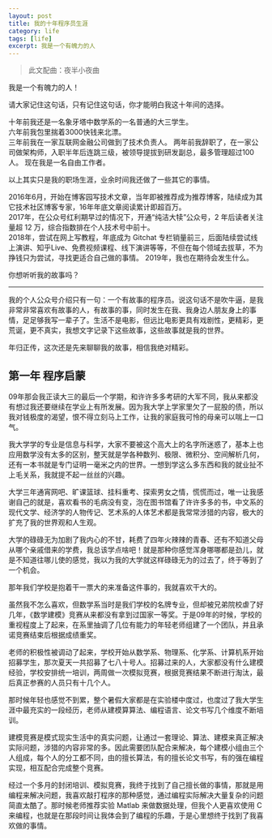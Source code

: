 ```yaml
---
layout: post
title: 我的十年程序员生涯
category: life
tags: [life]
excerpt: 我是一个有魄力的人
---
```


> 此文配曲：夜半小夜曲

我是一个有魄力的人！

请大家记住这句话，只有记住这句话，你才能明白我这十年间的选择。

十年前我还是一名象牙塔中数学系的一名普通的大三学生。  
六年前我包里揣着3000快钱来北漂。  
三年前我在一家互联网金融公司做到了技术负责人。
两年前我辞职了，在一家公司做架构师，入职半年后连跳三级，被领导提拔到研发副总，最多管理超过100人。
现在我是一名自由工作者。

以上其实只是我的职场生涯，业余时间我还做了一些其它的事情。

2016年6月，开始在博客园写技术文章，当年即被推荐成为推荐博客，陆续成为其它技术社区博客专家，16年年底文章阅读累计即超百万。   
2017年，在公众号红利期早过的情况下，开通“纯洁大犊”公众号，2 年后读者关注量超 12 万，综合指数排在个人技术号中前十。   
2018年，尝试在网上写教程，年底成为 Gitchat 专栏销量前三，后面陆续尝试线上演讲、知乎Live、免费视频课程、线下演讲等等，不但在每个领域去拔草，不为挣钱只为尝试，寻找更适合自己做的事情。
2019年，我也在期待会发生什么。

你想听听我的故事吗？

------------

我的个人公众号介绍只有一句：一个有故事的程序员。说这句话不是吹牛逼，是我非常非常喜欢有故事的人，有故事的事，同时发生在我、我身边人朋友身上的事情，足足够我写一辈子了。生活不是电影，但远比电影更具有戏剧性，更精彩，更荒诞，更不真实，我想文字记录下这些故事，这些故事就是我的世界。

年归正传，这次还是先来聊聊我的故事，相信我绝对精彩。

## 第一年  程序启蒙

09年那会我正读大三的最后一个学期，和许许多多考研的大军不同，我从来都没有想过我还要继续在学业上有所发展。因为我大学上学家里欠了一屁股的债，所以我对钱极度的渴望，恨不得立刻马上工作，让我的家庭我可怜的母亲可以喘上一口气。

我大学学的专业是信息与科学，大家不要被这个高大上的名字所迷惑了，基本上也应用数学没有太多的区别，整天就是学各种数列、极限、微积分、空间解析几何，还有一本书就是专门证明一毫米之内的世界。一想到学这么多东西和我的就业扯不上毛关系，我就提不起一丝丝的兴趣。

大学三年通宵网吧、旷课篮球、挂科重考、探索男女之情，慌慌而过，唯一让我感谢自己的就是，喜欢看书的毛病没有变，泡在图书馆看了许许多多的书，中文系的现代文学、经济学的人物传记、艺术系的人体艺术都是我常常涉猎的内容，极大的扩充了我的世界观和人生观。

大学的碌碌无为加剧了我内心的不甘，耗费了四年火辣辣的青春、还有不知道父母从哪个亲戚借来的学费，我总该学点啥吧！就是那种你感觉浑身哪哪都是劲儿，就是不知道往哪儿使的感觉，我以为我的大学就这样碌碌无为的过去了，终于等到了一个机会。

那年我们学校是抱着干一票大的来准备这件事的，我就喜欢干大的。

虽然我不怎么喜欢，但数学系当时是我们学校的名牌专业，但却被兄弟院校虐了好几年，《数学建模》竞赛从来都没有拿到过国家一等奖。于是09年的时候，学校的重视程度上了起来，在系里抽调了几位有能力的年轻老师组建了一个团队，并且承诺竞赛结束后根据成绩重奖。

老师的积极性被调动了起来，学校开始从数学系、物理系、化学系、计算机系开始招募学生，那次夏天一共招募了七八十号人。招募过来的人，大家都没有什么建模经验，学校安排统一培训，两周做一次模拟竞赛，根据竞赛结果不断进行淘汰，最后真正参赛的人员只有十几个人。

那时候年轻也感觉不到累，整个暑假大家都是在实验楼中度过，也度过了我大学生涯中最充实的一段经历，老师从建模算算法、编程语言、论文书写几个维度不断培训。

建模竞赛是模式现实生活中的真实问题，让通过一套理论、算法、建模来真正解决实际问题，涉猎的内容非常的多。因此需要团队配合来解决，每个建模小组由三个人组成，每个人的分工都不同，由的擅长算法，有的擅长论文书写，有的强在编程实现，相互配合完成整个竞赛。

经过一个多月的封闭培训、模拟竞赛，我终于找到了自己擅长做的事情，那就是用编程来解决问题，我喜欢敲打程序的那种感觉，通过编程实际解决大量复杂的问题简直太酷了。那时候老师推荐实验 Matlab 来做数据处理，但我个人更喜欢使用 C 来编程，也就是在那段时间让我体会到了编程的乐趣，于是心里想终于找到了我喜欢做的事情。






